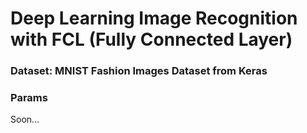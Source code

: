 # Deep Learning Image Recognition with FCL (Fully Connected Layer)

### Dataset: MNIST Fashion Images Dataset from Keras

### Params
Soon...
